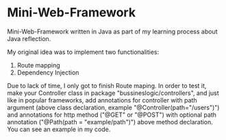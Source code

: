 # Mini-Web-Framework
Mini-Web-Framework written in Java as part of my learning process about Java reflection.

My original idea was to implement two functionalities:
 1. Route mapping
 2. Dependency Injection

Due to lack of time, I only got to finish Route maping. In order to test it, make your Controller class in package "bussineslogic/controllers", and just like in popular
 frameworks, add annotations for controller with path argument (above class declaration, example "@Controller(path="/users")") and annotations for http method 
 ("@GET" or "@POST") with optional path annotation ("@Path(path = "example/path")") above method declaration. You can see an example in my code.
